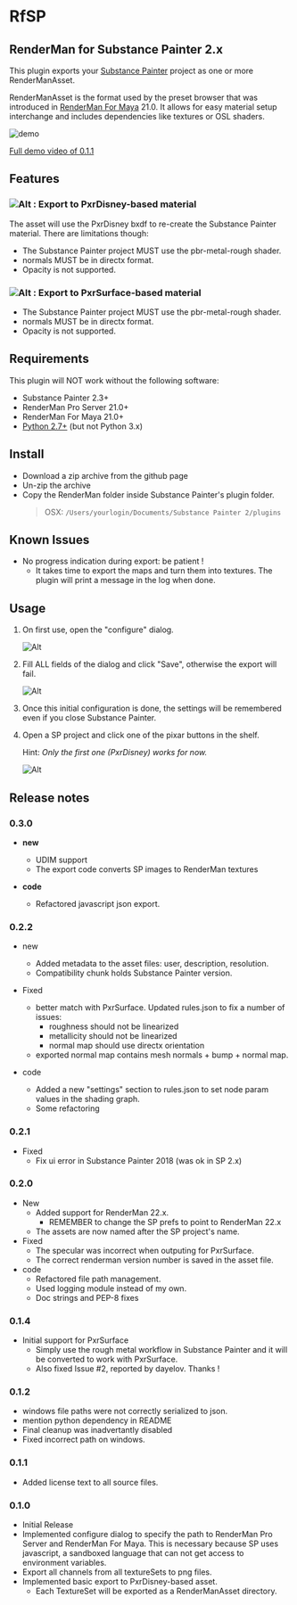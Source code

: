 # RfSP

## RenderMan for Substance Painter 2.x

This plugin exports your [Substance Painter](https://www.allegorithmic.com/products/substance-painter) project as one or more RenderManAsset.

RenderManAsset is the format used by the preset browser that was introduced in [RenderMan For Maya](https://rmanwiki.pixar.com/display/REN/RenderMan+for+Maya) 21.0. It allows for easy material setup interchange and includes dependencies like textures or OSL shaders.

![demo](img/RfSP_v0.gif)

[Full demo video of 0.1.1](https://youtu.be/ZEyT95aPFYk)

## Features

### ![Alt](RenderMan/icons/PxrDisney.png "PxrDisney") : Export to PxrDisney-based material

The asset will use the PxrDisney bxdf to re-create the Substance Painter material. There are limitations though:

* The Substance Painter project MUST use the pbr-metal-rough shader.
* normals MUST be in directx format.
* Opacity is not supported.

### ![Alt](RenderMan/icons/PxrSurface.png "PxrSurface") : Export to PxrSurface-based material

* The Substance Painter project MUST use the pbr-metal-rough shader.
* normals MUST be in directx format.
* Opacity is not supported.

## Requirements

This plugin will NOT work without the following software:

* Substance Painter 2.3+
* RenderMan Pro Server 21.0+
* RenderMan For Maya 21.0+
* [Python 2.7+](https://www.python.org/downloads/release/python-2712/) (but not Python 3.x)

## Install

* Download a zip archive from the github page
* Un-zip the archive
* Copy the RenderMan folder inside Substance Painter's plugin folder.
  > OSX: `/Users/yourlogin/Documents/Substance Painter 2/plugins`

## Known Issues

* No progress indication during export: be patient !
  * It takes time to export the maps and turn them into textures. The plugin will print a message in the log when done.

## Usage

1. On first use, open the "configure" dialog.

   ![Alt](img/open_configure_dialog.jpg "open config dialog")

1. Fill ALL fields of the dialog and click "Save", otherwise the export will fail.

   ![Alt](img/configure_dialog.jpg "open config dialog")

1. Once this initial configuration is done, the settings will be remembered even if you close Substance Painter.

1. Open a SP project and click one of the pixar buttons in the shelf.

   Hint: _Only the first one (PxrDisney) works for now._

   ![Alt](img/shelf_buttons.jpg "open config dialog")

## Release notes

### 0.3.0

* **new**
  * UDIM support
  * The export code converts SP images to RenderMan textures

* **code**
  * Refactored javascript json export.

### 0.2.2

* new
  * Added metadata to the asset files: user, description, resolution.
  * Compatibility chunk holds Substance Painter version.

* Fixed
  * better match with PxrSurface. Updated rules.json to fix a number of issues:
    * roughness should not be linearized
    * metallicity should not be linearized
    * normal map should use directx orientation
  * exported normal map contains mesh normals + bump + normal map.

* code
  * Added a new "settings" section to rules.json to set node param values in the shading graph.
  * Some refactoring

### 0.2.1

* Fixed
  * Fix ui error in Substance Painter 2018 (was ok in SP 2.x)

### 0.2.0

* New
  * Added support for RenderMan 22.x.
    * REMEMBER to change the SP prefs to point to RenderMan 22.x
  * The assets are now named after the SP project's name.
* Fixed
  * The specular was incorrect when outputing for PxrSurface.
  * The correct renderman version number is saved in the asset file.
* code
  * Refactored file path management.
  * Used logging module instead of my own.
  * Doc strings and PEP-8 fixes

### 0.1.4

* Initial support for PxrSurface
  * Simply use the rough metal workflow in Substance Painter and it will be converted to work with PxrSurface.
  * Also fixed Issue #2, reported by dayelov. Thanks !

### 0.1.2

* windows file paths were not correctly serialized to json.
* mention python dependency in README
* Final cleanup was inadvertantly disabled
* Fixed incorrect path on windows.

### 0.1.1

* Added license text to all source files.

### 0.1.0

* Initial Release
* Implemented configure dialog to specify the path to RenderMan Pro Server and RenderMan For Maya. This is necessary because SP uses javascript, a sandboxed language that can not get access to environment variables.
* Export all channels from all textureSets to png files.
* Implemented basic export to PxrDisney-based asset.
  * Each TextureSet will be exported as a RenderManAsset directory.
